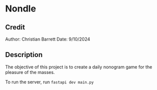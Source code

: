 # Nondle

## Credit

Author: Christian Barrett
Date: 9/10/2024

## Description

The objective of this project is to create a daily nonogram game
for the pleasure of the masses.

To run the server, run `fastapi dev main.py`

